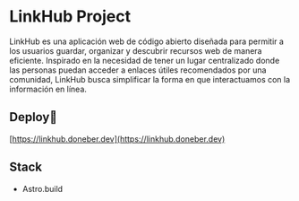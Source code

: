 # LinkHub Project


LinkHub es una aplicación web de código abierto diseñada para permitir a los usuarios guardar, organizar y descubrir recursos web de manera eficiente. Inspirado en la necesidad de tener un lugar centralizado donde las personas puedan acceder a enlaces útiles recomendados por una comunidad, LinkHub busca simplificar la forma en que interactuamos con la información en línea.


## Deploy🚀

[https://linkhub.doneber.dev](https://linkhub.doneber.dev)

## Stack
- Astro.build
